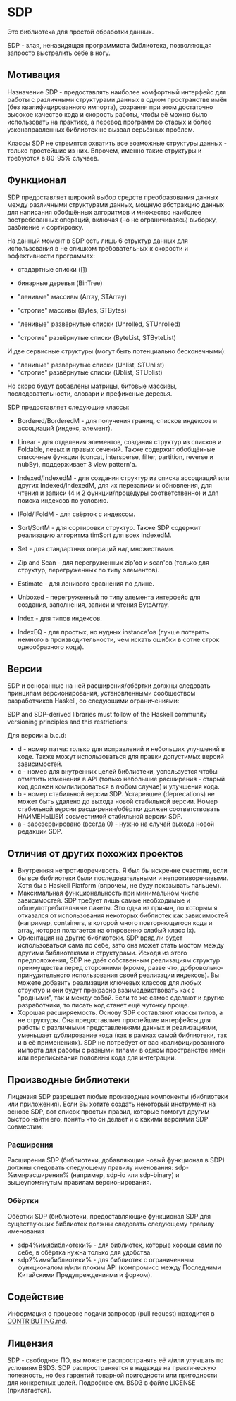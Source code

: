 # SDP

Это библиотека для простой обработки данных.

SDP - злая, ненавидящая программиста библиотека, позволяющая запросто выстрелить
себе в ногу.

## Мотивация

Назначение SDP - предоставлять наиболее комфортный интерфейс для работы с
различными структурами данных в одном пространстве имён (без квалифицированного
импорта), сохраняя при этом достаточно высокое качество кода и скорость работы,
чтобы её можно было использовать на практике, а перевод программ со старых и
более узконаправленных библиотек не вызвал серьёзных проблем.

Классы SDP не стремятся охватить все возможные структуры данных - только
простейшие из них. Впрочем, именно такие структуры и требуются в 80-95% случаев.

## Функционал

SDP предоставляет широкий выбор средств преобразования данных между различными
структурами данных, мощную абстракцию данных для написания обобщённых алгоритмов
и множество наиболее востребованных операций, включая (но не ограничиваясь)
выборку, разбиение и сортировку.

На данный момент в SDP есть лишь 6 структур данных для использования в не
слишком требовательных к скорости и эффективности программах:

- стадартные списки ([])
- бинарные деревья  (BinTree)

- "ленивые" массивы (Array, STArray)
- "строгие" массивы (Bytes, STBytes)

- "ленивые" развёрнутые списки (Unrolled, STUnrolled)
- "строгие" развёрнутые списки (ByteList, STByteList)

И две сервисные структуры (могут быть потенциально бесконечными):

- "ленивые" развёрнутые списки (Unlist, STUnlist)
- "строгие" развёрнутые списки (Ublist, STUblist)

Но скоро будут добавлены матрицы, битовые массивы, последовательности, словари и
префиксные деревья.

SDP предоставляет следующие классы:

- Bordered/BorderedM - для получения границ, списков индексов и ассоциаций
(индекс, элемент).
- Linear - для отделения элементов, создания структур из списков и Foldable,
левых и правых сечений. Также содержит обобщённые списочные функции (concat,
intersperse, filter, partition, reverse и nubBy), поддерживает 3 view pattern'а.
- Indexed/IndexedM - для создания структур из списка ассоциаций или других
Indexed/IndexedM, для их перезаписи и обновления, для чтения и записи (4 и 2
функции/процедуры соответственно) и для поиска индексов по условию.
- IFold/IFoldM - для свёрток с индексом.
- Sort/SortM - для сортировки структур. Также SDP содержит реализацию алгоритма
timSort для всех IndexedM.
- Set - для стандартных операций над множествами.

- Zip and Scan - для перегруженных zip'ов и scan'ов (только для структур,
перегруженных по типу элементов).

- Estimate - для ленивого сравнения по длине.
- Unboxed - перегруженный по типу элемента интерфейс для создания, заполнения,
записи и чтения ByteArray.
- Index - для типов индексов.
- IndexEQ - для простых, но нудных instance'ов (лучше потерять немного в
производительности, чем искать ошибки в сотне строк однообразного кода).

## Версии

SDP и основанные на ней расширения/обёртки должны следовать принципам
версионирования, установленными сообществом разработчиков Haskell, со следующими
ограничениями:

SDP and SDP-derived libraries must follow of the Haskell community versioning
principles and this restrictions:

Для версии a.b.c.d:
* d - номер патча: только для исправлений и небольших улучшений в коде. Также
можут использоваться для правки допустимых версий зависимостей.
* c - номер для внутренних целей библиотеки, успользуется чтобы отметить
изменения в API (только небольшие расширения - старый код должен компилироваться
в любом случае) и улучшения кода.
* b - номер стабильной версии SDP. Устаревшее (deprecations) не может быть
удалено до выхода новой стабильной версии. Номер стабильной версии
расширения/обёртки должен соответствовать НАИМЕНЬШЕЙ совместимой стабильной
версии SDP.
* a - зарезервировано (всегда 0) - нужно на случай выхода новой редакции SDP.

## Отличия от других похожих проектов

* Внутренняя непротиворечивость. Я был бы искренне счастлив, если бы все
библиотеки были последовательными и непротиворечивыми. Хотя бы в Haskell
Platform (впрочем, не буду показывать пальцем).
* Максимальная функциональность при минимальном числе зависимостей. SDP требует
лишь самые необходимые и общеупотребительные пакеты. Это одна из причин, по
которым я отказался от использования некоторых библиотек как зависимостей
(например, containers, в которой много повторяющегося кода и array, которая
полагается на откровенно слабый класс Ix).
* Ориентация на другие библиотеки. SDP вряд ли будет использоваться сама по
себе, зато она может стать мостом между другими библиотеками и структурами.
Исходя из этого предположения, SDP не даёт собственным реализациям структур
преимущества перед сторонними (кроме, разве что, добровольно-принудительного
использования своей реализации индексов). Вы можете добавить реализации ключевых
классов для любых структур и они будут прекрасно взаимодействовать как с
"родными", так и между собой. Если то же самое сделают и другие разработчики, то
писать код станет ещё чуточку проще.
* Хорошая расширяемость. Основу SDP составляют классы типов, а не структуры.
Она предоставляет простейшие интерфейсы для работы с различными представлениями
данных и реализациями, уменьшает дублирование кода (как в рамках самой
библиотеки, так и в её применениях). SDP не потребует от вас квалифицированного
импорта для работы с разными типами в одном пространстве имён или переписывания
половины кода для интеграции.

## Производные библиотеки

Лицензия SDP разрешает любые производные компоненты (библиотеки или приложения).
Если Вы хотите создать некоторый инструмент на основе SDP, вот список простых
правил, которые помогут другим быстро найти его, понять что он делает и с какими
версиями SDP совместим:

### Расширения

Расширения SDP (библиотеки, добавляющие новый функционал в SDP) должны следовать
следующему правилу именования: sdp-%имярасширения% (например, sdp-io или
sdp-binary) и вышеупомянутым правилам версионирования.

### Обёртки

Обёртки SDP (библиотеки, предоставляющие функционал SDP для существующих
библиотек должны следовать следующему правилу именования
* sdp4%имябиблиотеки% - для библиотек, которые хороши сами по себе, в обёртка
нужна только для удобства.
* sdp2%имябиблиотеки% - для библиотек с ограниченным функционалом и/или плохим
API (компромисс между Последними Китайскими Предупреждениями и форком).

## Содействие

Информация о процессе подачи запросов (pull request) находится в
[CONTRIBUTING.md](https://github.com/andreymulik/sdp/blob/master/CONTRIBUTING.md).

## Лицензия

SDP - свободное ПО, вы можете распространять её и/или улучшать по условиям BSD3.
SDP распространяется в надежде на практическую полезность, но без гарантий
товарной пригодности или пригодности для конкретных целей. Подробнее см. BSD3 в
файле LICENSE (прилагается).
